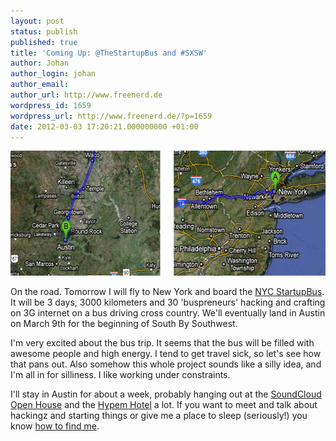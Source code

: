 ```yaml
---
layout: post
status: publish
published: true
title: 'Coming Up: @TheStartupBus and #SXSW'
author: Johan
author_login: johan
author_email:
author_url: http://www.freenerd.de
wordpress_id: 1659
wordpress_url: http://www.freenerd.de/?p=1659
date: 2012-03-03 17:20:21.000000000 +01:00
---
```

<img src="/assets/austinnyc2012.jpg" alt="" title="austinnyc2012" width="600" height="200" class="aligncenter size-full wp-image-1670" />

On the road. Tomorrow I will fly to New York and board the <a href="http://startupbus.com/">NYC StartupBus</a>. It will be 3 days, 3000 kilometers and 30 'buspreneurs' hacking and crafting on 3G internet on a bus driving cross country. We'll eventually land in Austin on March 9th for the beginning of South By Southwest.

I'm very excited about the bus trip. It seems that the bus will be filled with awesome people and high energy. I tend to get travel sick, so let's see how that pans out. Also somehow this whole project sounds like a silly idea, and I'm all in for silliness. I like working under constraints.

I'll stay in Austin for about a week, probably hanging out at the <a href="http://soundcloudopenhouse.com/">SoundCloud Open House</a> and the <a href="http://hypem.com/hotel/">Hypem Hotel</a> a lot. If you want to meet and talk about hackingz and starting things or give me a place to sleep (seriously!) you know <a href="http://www.freenerd.de/contact/">how to find me</a>.
